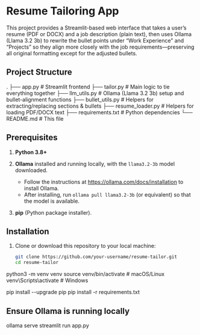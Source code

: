 # Resume Tailoring App

This project provides a Streamlit-based web interface that takes a user’s resume (PDF or DOCX) and a job description (plain text), then uses Ollama (Llama 3.2 3b) to rewrite the bullet points under “Work Experience” and “Projects” so they align more closely with the job requirements—preserving all original formatting except for the adjusted bullets.

## Project Structure
.
├── app.py # Streamlit frontend
├── tailor.py # Main logic to tie everything together
├── llm_utils.py # Ollama (Llama 3.2 3b) setup and bullet-alignment functions
├── bullet_utils.py # Helpers for extracting/replacing sections & bullets
├── resume_loader.py # Helpers for loading PDF/DOCX text
├── requirements.txt # Python dependencies
└── README.md # This file


## Prerequisites

1. **Python 3.8+**  
2. **Ollama** installed and running locally, with the `llama3.2-3b` model downloaded.  
   - Follow the instructions at https://ollama.com/docs/installation to install Ollama.
   - After installing, run `ollama pull llama3.2-3b` (or equivalent) so that the model is available.

3. **pip** (Python package installer).

## Installation

1. Clone or download this repository to your local machine:

   ```bash
   git clone https://github.com/your-username/resume-tailor.git
   cd resume-tailor

python3 -m venv venv
source venv/bin/activate   # macOS/Linux
venv\Scripts\activate      # Windows

pip install --upgrade pip
pip install -r requirements.txt


## Ensure Ollama is running locally
ollama serve
streamlit run app.py